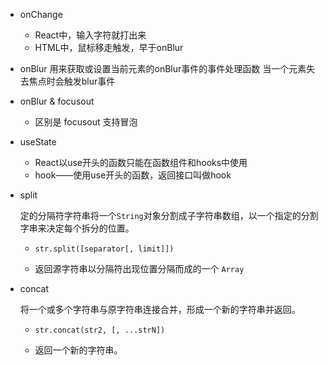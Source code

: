- onChange 

  - React中，输入字符就打出来
  - HTML中，鼠标移走触发，早于onBlur

- onBlur
  用来获取或设置当前元素的onBlur事件的事件处理函数
  当一个元素失去焦点时会触发blur事件

- onBlur & focusout 

  - 区别是 focusout 支持冒泡

- useState

  - React以use开头的函数只能在函数组件和hooks中使用
  - hook——使用use开头的函数，返回接口叫做hook

- split

  定的分隔符字符串将一个`String`对象分割成子字符串数组，以一个指定的分割字串来决定每个拆分的位置。 

  - ```
    str.split([separator[, limit]])
    ```

  - 返回源字符串以分隔符出现位置分隔而成的一个 `Array`

- concat

  将一个或多个字符串与原字符串连接合并，形成一个新的字符串并返回。

  - ```
    str.concat(str2, [, ...strN])
    ```

  - 返回一个新的字符串。

